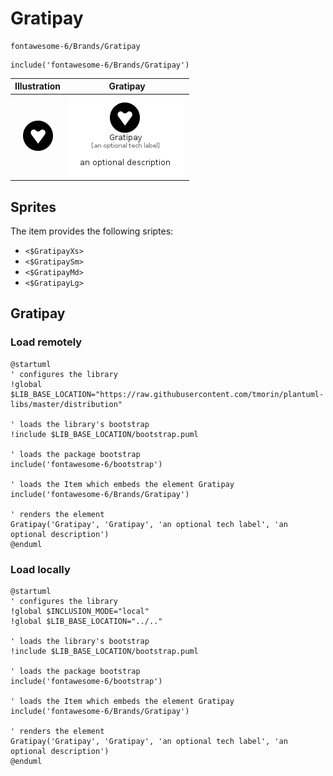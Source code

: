 # Gratipay


```text
fontawesome-6/Brands/Gratipay
```

```text
include('fontawesome-6/Brands/Gratipay')
```



| Illustration | Gratipay |
| :---: | :---: |
| ![illustration for Illustration](../../fontawesome-6/Brands/Gratipay.png) | ![illustration for Gratipay](../../fontawesome-6/Brands/Gratipay.Local.png) |



## Sprites
The item provides the following sriptes:

- `<$GratipayXs>`
- `<$GratipaySm>`
- `<$GratipayMd>`
- `<$GratipayLg>`





## Gratipay

### Load remotely
```plantuml
@startuml
' configures the library
!global $LIB_BASE_LOCATION="https://raw.githubusercontent.com/tmorin/plantuml-libs/master/distribution"

' loads the library's bootstrap
!include $LIB_BASE_LOCATION/bootstrap.puml

' loads the package bootstrap
include('fontawesome-6/bootstrap')

' loads the Item which embeds the element Gratipay
include('fontawesome-6/Brands/Gratipay')

' renders the element
Gratipay('Gratipay', 'Gratipay', 'an optional tech label', 'an optional description')
@enduml
```

### Load locally
```plantuml
@startuml
' configures the library
!global $INCLUSION_MODE="local"
!global $LIB_BASE_LOCATION="../.."

' loads the library's bootstrap
!include $LIB_BASE_LOCATION/bootstrap.puml

' loads the package bootstrap
include('fontawesome-6/bootstrap')

' loads the Item which embeds the element Gratipay
include('fontawesome-6/Brands/Gratipay')

' renders the element
Gratipay('Gratipay', 'Gratipay', 'an optional tech label', 'an optional description')
@enduml
```

